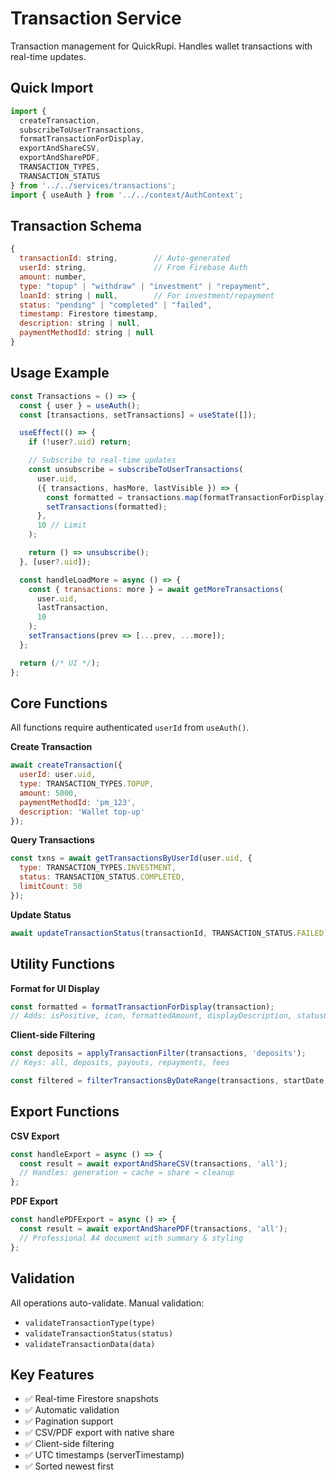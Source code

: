 # Transaction Service

Transaction management for QuickRupi. Handles wallet transactions with real-time updates.

## Quick Import

```javascript
import { 
  createTransaction,
  subscribeToUserTransactions,
  formatTransactionForDisplay,
  exportAndShareCSV,
  exportAndSharePDF,
  TRANSACTION_TYPES,
  TRANSACTION_STATUS
} from '../../services/transactions';
import { useAuth } from '../../context/AuthContext';
```

## Transaction Schema

```javascript
{
  transactionId: string,        // Auto-generated
  userId: string,               // From Firebase Auth
  amount: number,               
  type: "topup" | "withdraw" | "investment" | "repayment",
  loanId: string | null,        // For investment/repayment
  status: "pending" | "completed" | "failed",
  timestamp: Firestore timestamp,
  description: string | null,
  paymentMethodId: string | null
}
```

## Usage Example

```javascript
const Transactions = () => {
  const { user } = useAuth();
  const [transactions, setTransactions] = useState([]);

  useEffect(() => {
    if (!user?.uid) return;

    // Subscribe to real-time updates
    const unsubscribe = subscribeToUserTransactions(
      user.uid,
      ({ transactions, hasMore, lastVisible }) => {
        const formatted = transactions.map(formatTransactionForDisplay);
        setTransactions(formatted);
      },
      10 // Limit
    );

    return () => unsubscribe();
  }, [user?.uid]);

  const handleLoadMore = async () => {
    const { transactions: more } = await getMoreTransactions(
      user.uid,
      lastTransaction,
      10
    );
    setTransactions(prev => [...prev, ...more]);
  };

  return (/* UI */);
};
```

## Core Functions

All functions require authenticated `userId` from `useAuth()`.

**Create Transaction**
```javascript
await createTransaction({
  userId: user.uid,
  type: TRANSACTION_TYPES.TOPUP,
  amount: 5000,
  paymentMethodId: 'pm_123',
  description: 'Wallet top-up'
});
```

**Query Transactions**
```javascript
const txns = await getTransactionsByUserId(user.uid, {
  type: TRANSACTION_TYPES.INVESTMENT,
  status: TRANSACTION_STATUS.COMPLETED,
  limitCount: 50
});
```

**Update Status**
```javascript
await updateTransactionStatus(transactionId, TRANSACTION_STATUS.FAILED);
```

## Utility Functions

**Format for UI Display**
```javascript
const formatted = formatTransactionForDisplay(transaction);
// Adds: isPositive, icon, formattedAmount, displayDescription, statusColor
```

**Client-side Filtering**
```javascript
const deposits = applyTransactionFilter(transactions, 'deposits');
// Keys: all, deposits, payouts, repayments, fees

const filtered = filterTransactionsByDateRange(transactions, startDate, endDate);
```

## Export Functions

**CSV Export**
```javascript
const handleExport = async () => {
  const result = await exportAndShareCSV(transactions, 'all');
  // Handles: generation → cache → share → cleanup
};
```

**PDF Export**
```javascript
const handlePDFExport = async () => {
  const result = await exportAndSharePDF(transactions, 'all');
  // Professional A4 document with summary & styling
};
```

## Validation

All operations auto-validate. Manual validation:
- `validateTransactionType(type)`
- `validateTransactionStatus(status)` 
- `validateTransactionData(data)`

## Key Features

- ✅ Real-time Firestore snapshots
- ✅ Automatic validation
- ✅ Pagination support
- ✅ CSV/PDF export with native share
- ✅ Client-side filtering
- ✅ UTC timestamps (serverTimestamp)
- ✅ Sorted newest first
